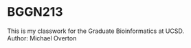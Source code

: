 # BGGN213

This is my classwork for the Graduate Bioinformatics at UCSD. 
<br>
Author: Michael Overton

